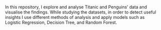 In this repository, I explore and analyse Titanic and Penguins' data and visualise the findings. While studying the datasets, in order to detect useful insights I use different methods of analysis and apply models such as Logistic Regression, Decision Tree, and Random Forest. 
